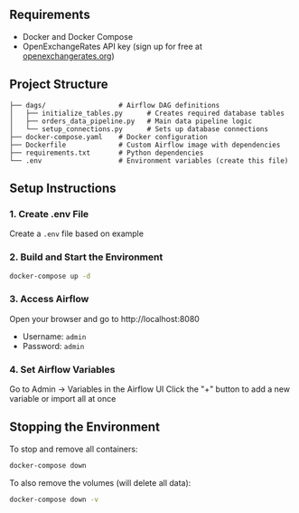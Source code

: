 ## Requirements

- Docker and Docker Compose
- OpenExchangeRates API key (sign up for free at [openexchangerates.org](https://openexchangerates.org/))

## Project Structure

```
├── dags/                  # Airflow DAG definitions
│   ├── initialize_tables.py      # Creates required database tables
│   ├── orders_data_pipeline.py   # Main data pipeline logic
│   └── setup_connections.py      # Sets up database connections
├── docker-compose.yaml    # Docker configuration
├── Dockerfile             # Custom Airflow image with dependencies
├── requirements.txt       # Python dependencies
└── .env                   # Environment variables (create this file)
```

## Setup Instructions

### 1. Create .env File

Create a `.env` file based on example

### 2. Build and Start the Environment

```bash
docker-compose up -d
```

### 3. Access Airflow

Open your browser and go to http://localhost:8080

- Username: `admin`
- Password: `admin`

### 4. Set Airflow Variables

Go to Admin → Variables in the Airflow UI
Click the "+" button to add a new variable or import all at once

## Stopping the Environment

To stop and remove all containers:

```bash
docker-compose down
```

To also remove the volumes (will delete all data):

```bash
docker-compose down -v
```